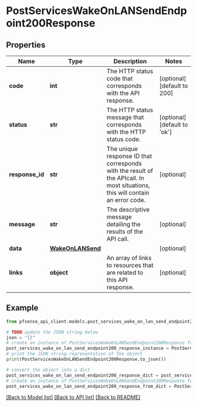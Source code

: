 # PostServicesWakeOnLANSendEndpoint200Response


## Properties

Name | Type | Description | Notes
------------ | ------------- | ------------- | -------------
**code** | **int** | The HTTP status code that corresponds with the API response. | [optional] [default to 200]
**status** | **str** | The HTTP status message that corresponds with the HTTP status code. | [optional] [default to 'ok']
**response_id** | **str** | The unique response ID that corresponds with the result of the APIcall. In most situations, this will contain an error code. | [optional] 
**message** | **str** | The descriptive message detailing the results of the API call. | [optional] 
**data** | [**WakeOnLANSend**](WakeOnLANSend.md) |  | [optional] 
**links** | **object** | An array of links to resources that are related to this API response. | [optional] 

## Example

```python
from pfsense_api_client.models.post_services_wake_on_lan_send_endpoint200_response import PostServicesWakeOnLANSendEndpoint200Response

# TODO update the JSON string below
json = "{}"
# create an instance of PostServicesWakeOnLANSendEndpoint200Response from a JSON string
post_services_wake_on_lan_send_endpoint200_response_instance = PostServicesWakeOnLANSendEndpoint200Response.from_json(json)
# print the JSON string representation of the object
print(PostServicesWakeOnLANSendEndpoint200Response.to_json())

# convert the object into a dict
post_services_wake_on_lan_send_endpoint200_response_dict = post_services_wake_on_lan_send_endpoint200_response_instance.to_dict()
# create an instance of PostServicesWakeOnLANSendEndpoint200Response from a dict
post_services_wake_on_lan_send_endpoint200_response_from_dict = PostServicesWakeOnLANSendEndpoint200Response.from_dict(post_services_wake_on_lan_send_endpoint200_response_dict)
```
[[Back to Model list]](../README.md#documentation-for-models) [[Back to API list]](../README.md#documentation-for-api-endpoints) [[Back to README]](../README.md)


